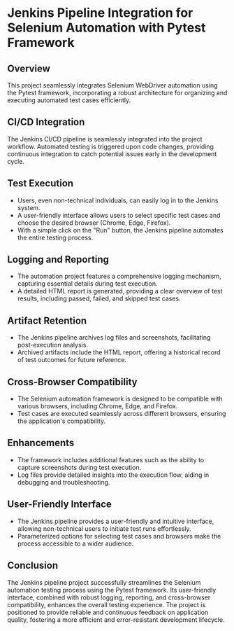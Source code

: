 # Jenkins Pipeline Integration for Selenium Automation with Pytest Framework

## Overview

This project seamlessly integrates Selenium WebDriver automation using the Pytest framework, incorporating a robust architecture for organizing and executing automated test cases efficiently.

## CI/CD Integration

The Jenkins CI/CD pipeline is seamlessly integrated into the project workflow. Automated testing is triggered upon code changes, providing continuous integration to catch potential issues early in the development cycle.

## Test Execution

- Users, even non-technical individuals, can easily log in to the Jenkins system.
- A user-friendly interface allows users to select specific test cases and choose the desired browser (Chrome, Edge, Firefox).
- With a simple click on the "Run" button, the Jenkins pipeline automates the entire testing process.

## Logging and Reporting

- The automation project features a comprehensive logging mechanism, capturing essential details during test execution.
- A detailed HTML report is generated, providing a clear overview of test results, including passed, failed, and skipped test cases.

## Artifact Retention

- The Jenkins pipeline archives log files and screenshots, facilitating post-execution analysis.
- Archived artifacts include the HTML report, offering a historical record of test outcomes for future reference.

## Cross-Browser Compatibility

- The Selenium automation framework is designed to be compatible with various browsers, including Chrome, Edge, and Firefox.
- Test cases are executed seamlessly across different browsers, ensuring the application's compatibility.

## Enhancements

- The framework includes additional features such as the ability to capture screenshots during test execution.
- Log files provide detailed insights into the execution flow, aiding in debugging and troubleshooting.

## User-Friendly Interface

- The Jenkins pipeline provides a user-friendly and intuitive interface, allowing non-technical users to initiate test runs effortlessly.
- Parameterized options for selecting test cases and browsers make the process accessible to a wider audience.

## Conclusion

The Jenkins pipeline project successfully streamlines the Selenium automation testing process using the Pytest framework. Its user-friendly interface, combined with robust logging, reporting, and cross-browser compatibility, enhances the overall testing experience. The project is positioned to provide reliable and continuous feedback on application quality, fostering a more efficient and error-resistant development lifecycle.
